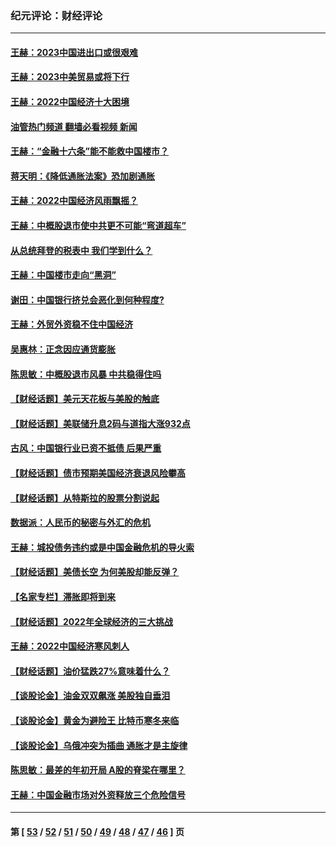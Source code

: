 ### 纪元评论：财经评论
---
#### [王赫：2023中国进出口或很艰难](../../pages/nsc1026/n13911515.md?01220330) 
#### [王赫：2023中美贸易或将下行](../../pages/nsc1026/n13899005.md?01220330) 
#### [王赫：2022中国经济十大困境](../../pages/nsc1026/n13883766.md?01220330) 
#### [油管热门频道 翻墙必看视频 新闻](ok?01220330)
#### [王赫：“金融十六条”能不能救中国楼市？](../../pages/nsc1026/n13868431.md?01220330) 
#### [蒋天明：《降低通胀法案》恐加剧通胀](../../pages/nsc1026/n13806996.md?01220330) 
#### [王赫：2022中国经济风雨飘摇？](../../pages/nsc1026/n13803207.md?01220330) 
#### [王赫：中概股退市使中共更不可能“弯道超车”](../../pages/nsc1026/n13802858.md?01220330) 
#### [从总统拜登的税表中 我们学到什么？](../../pages/nsc1026/n13773081.md?01220330) 
#### [王赫：中国楼市走向“黑洞”](../../pages/nsc1026/n13770647.md?01220330) 
#### [谢田：中国银行挤兑会恶化到何种程度?](../../pages/nsc1026/n13766965.md?01220330) 
#### [王赫：外贸外资稳不住中国经济](../../pages/nsc1026/n13753933.md?01220330) 
#### [吴惠林：正念因应通货膨胀](../../pages/nsc1026/n13750350.md?01220330) 
#### [陈思敏：中概股退市风暴 中共稳得住吗](../../pages/nsc1026/n13738978.md?01220330) 
#### [【财经话题】美元天花板与美股的触底](../../pages/nsc1026/n13736495.md?01220330) 
#### [【财经话题】美联储升息2码与道指大涨932点](../../pages/nsc1026/n13727377.md?01220330) 
#### [古风：中国银行业已资不抵债 后果严重](../../pages/nsc1026/n13726111.md?01220330) 
#### [【财经话题】债市预期美国经济衰退风险攀高](../../pages/nsc1026/n13698043.md?01220330) 
#### [【财经话题】从特斯拉的股票分割说起](../../pages/nsc1026/n13679733.md?01220330) 
#### [数据派：人民币的秘密与外汇的危机](../../pages/nsc1026/n13667092.md?01220330) 
#### [王赫：城投债务违约或是中国金融危机的导火索](../../pages/nsc1026/n13665322.md?01220330) 
#### [【财经话题】美债长空 为何美股却能反弹？](../../pages/nsc1026/n13665895.md?01220330) 
#### [【名家专栏】滞胀即将到来](../../pages/nsc1026/n13658171.md?01220330) 
#### [【财经话题】2022年全球经济的三大挑战](../../pages/nsc1026/n13654423.md?01220330) 
#### [王赫：2022中国经济寒风刺人](../../pages/nsc1026/n13651403.md?01220330) 
#### [【财经话题】油价猛跌27%意味着什么？](../../pages/nsc1026/n13648767.md?01220330) 
#### [【谈股论金】油金双双飙涨 美股独自垂泪](../../pages/nsc1026/n13631742.md?01220330) 
#### [【谈股论金】黄金为避险王 比特币寒冬来临](../../pages/nsc1026/n13600406.md?01220330) 
#### [【谈股论金】乌俄冲突为插曲 通胀才是主旋律](../../pages/nsc1026/n13576797.md?01220330) 
#### [陈思敏：最差的年初开局 A股的脊梁在哪里？](../../pages/nsc1026/n13558359.md?01220330) 
#### [王赫：中国金融市场对外资释放三个危险信号](../../pages/nsc1026/n13546389.md?01220330) 

---
#### 第 [ [53](./53.md?01220330) / [52](./52.md?01220330) / [51](./51.md?01220330) / [50](./50.md?01220330) / [49](./49.md?01220330) / [48](./48.md?01220330) / [47](./47.md?01220330) / [46](./46.md?01220330) ] 页
